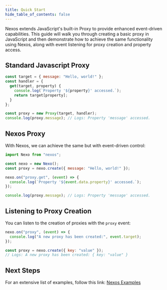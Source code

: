 ```yaml
---
title: Quick Start
hide_table_of_contents: false
---
```


Nexos extends JavaScript's built-in Proxy to provide enhanced event-driven capabilities. This guide will walk you through creating a basic proxy in JavaScript and then demonstrate how to achieve the same functionality using Nexos, along with event listening for proxy creation and property access.

## Standard Javascript Proxy

```javascript
const target = { message: "Hello, world!" };
const handler = {
  get(target, property) {
    console.log(`Property '${property}' accessed.`);
    return target[property];
  }
};

const proxy = new Proxy(target, handler);
console.log(proxy.message); // Logs: Property 'message' accessed.
```

## Nexos Proxy
With Nexos, we can achieve the same but with event-driven control:

```javascript
import Nexo from "nexos";

const nexo = new Nexo();
const proxy = nexo.create({ message: "Hello, world!" });

nexo.on("proxy.get", (event) => {
  console.log(`Property '${event.data.property}' accessed.`);
});

console.log(proxy.message); // Logs: Property 'message' accessed.
```

## Listening to Proxy Creation
You can listen to the creation of proxies with the `proxy` event:

```javascript
nexo.on("proxy", (event) => {
  console.log("A new proxy has been created:", event.target);
});

const proxy = nexo.create({ key: "value" });
// Logs: A new proxy has been created: { key: "value" }
```

## Next Steps

For an extensive list of examples, follow this link: [Nexos Examples](examples)